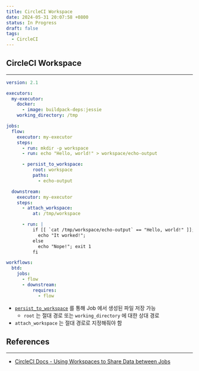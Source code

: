 ```yaml
---
title: CircleCI Workspace
date: 2024-05-31 20:07:58 +0800
status: In Progress
draft: false
tags:
  - CircleCI
---
```

## CircleCI Workspace
---
```yml
version: 2.1

executors:
  my-executor:
    docker:
      - image: buildpack-deps:jessie
    working_directory: /tmp

jobs:
  flow:
    executor: my-executor
    steps:
      - run: mkdir -p workspace
      - run: echo "Hello, world!" > workspace/echo-output

      - persist_to_workspace:
          root: workspace
          paths:
            - echo-output

  downstream:
    executor: my-executor
    steps:
      - attach_workspace:
          at: /tmp/workspace

      - run: |
          if [[ `cat /tmp/workspace/echo-output` == "Hello, world!" ]]; then
            echo "It worked!";
          else
            echo "Nope!"; exit 1
          fi

workflows:
  btd:
    jobs:
      - flow
      - downstream:
          requires:
            - flow
```
- [`persist_to_workspace`](https://circleci.com/docs/configuration-reference/#persisttoworkspace) 를 통해 Job 에서 생성된 파일 저장 가능
	- `root` 는 절대 경로 또는 `working_directory` 에 대한 상대 경로
- `attach_workspace` 는 절대 경로로 지정해줘야 함

## References
---
- [CircleCI Docs - Using Workspaces to Share Data between Jobs](https://circleci.com/docs/workspaces/)
